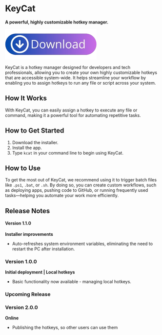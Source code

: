 # KeyCat
**A powerful, highly customizable hotkey manager.**

[![Download KeyCat](https://github.com/DBrdak/keycat/raw/master/Installer/download_btn.png)](https://raw.githubusercontent.com/DBrdak/keycat/refs/heads/master/Installer/KeyCatSetup.exe?token=GHSAT0AAAAAACRJHSKFCZYDEXKXAWEQBKLAZX4MNFA)

KeyCat is a hotkey manager designed for developers and tech professionals, allowing you to create your own highly customizable hotkeys that are accessible system-wide. It helps streamline your workflow by enabling you to assign hotkeys to run any file or script across your system.

## How It Works
With KeyCat, you can easily assign a hotkey to execute any file or command, making it a powerful tool for automating repetitive tasks.

## How to Get Started
1. Download the installer.
2. Install the app.
3. Type `kcat` in your command line to begin using KeyCat.

## How to Use
To get the most out of KeyCat, we recommend using it to trigger batch files like `.ps1`, `.bat`, or `.sh`. By doing so, you can create custom workflows, such as deploying apps, pushing code to GitHub, or running frequently used tasks—helping you automate your work more efficiently.

## Release Notes

#### Version 1.1.0
**Installer improvements**

- Auto-refreshes system environment variables, eliminating the need to restart the PC after installation.


### Version 1.0.0
**Initial deployment | Local hotkeys**

- Basic functionality now available - managing local hotkeys.


### Upcoming Release

### Version 2.0.0
**Online**

- Publishing the hotkeys, so other users can use them